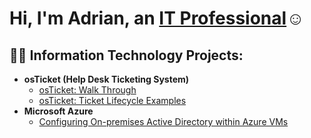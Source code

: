 <h1>Hi, I'm Adrian, an <a href="https://linkedin.com/in/adriancalderonxca/">IT Professional</a>☺</h1>

<h2>👨‍💻 Information Technology Projects:</h2>

- <b>osTicket (Help Desk Ticketing System)</b>
  - [osTicket: Walk Through](https://github.com/joshmadakorcc/osticket-)
  - [osTicket: Ticket Lifecycle Examples](https://github.com/joshmadakorcc/ticket-lifecycle)
- <b>Microsoft Azure</b>
  - [Configuring On-premises Active Directory within Azure VMs](https://github.com/adriancal17/configure-ad)

